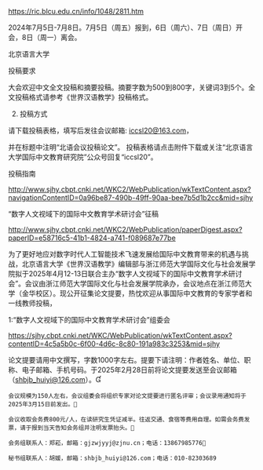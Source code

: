 https://ric.blcu.edu.cn/info/1048/2811.htm

2024年7月5日-7月8日。7月5日（周五）报到，6日（周六）、7日（周日）开会，8日（周一）离会。

北京语言大学

投稿要求

大会欢迎中文全文投稿和摘要投稿。摘要字数为500到800字，关键词3到5个。全文投稿格式请参考《世界汉语教学》投稿格式。

2. 投稿方式

请下载投稿表格，填写后发往会议邮箱: 
iccsl20@163.com，

并在标题中注明“北语会议投稿论文”。
投稿表格请点击附件下载或关注“北京语言大学国际中文教育研究院”公众号回复“iccsl20”。

投稿指南

http://www.sjhy.cbpt.cnki.net/WKC2/WebPublication/wkTextContent.aspx?navigationContentID=0a96be87-490b-49ff-90aa-bee7b5d1b2cc&mid=sjhy

“数字人文视域下的国际中文教育学术研讨会”征稿

http://www.sjhy.cbpt.cnki.net/WKC2/WebPublication/paperDigest.aspx?paperID=e58716c5-41b1-4824-a741-f089687e77be

为了更好地应对数字时代人工智能技术飞速发展给国际中文教育带来的机遇与挑战，北京语言大学《世界汉语教学》编辑部与浙江师范大学国际文化与社会发展学院拟于2025年4月12-13日联合主办“数字人文视域下的国际中文教育学术研讨会”。会议由浙江师范大学国际文化与社会发展学院承办，会议地点在浙江师范大学（金华校区）。现公开征集论文提要，热忱欢迎从事国际中文教育的专家学者和一线教师投稿，

1:“数字人文视域下的国际中文教育学术研讨会”组委会

https://sjhy.cbpt.cnki.net/WKC/WebPublication/wkTextContent.aspx?contentID=4c5a5b0c-6f00-4d6c-8c80-191a983c3253&mid=sjhy

论文提要请用中文撰写，字数1000字左右。提要下请注明：作者姓名、单位、职称、电子邮箱、手机号码。于2025年2月28日前将论文提要发送至会议邮箱（shbjb_huiyi@126.com）。

    会议规模为150人左右，会议组委会将组织专家对论文提要进行匿名评审；会议录用通知将于2025年3月15日前发出。

    会议收取会务费800元/人，在读研究生凭证减半。往返交通、食宿等费用自理。如需会务费发票，请于报到当天告知会务组并注明发票抬头。

    会务组联系人：郑崧，邮箱：gjzwjyyj@zjnu.cn；电话：13867985776

    秘书组联系人：胡媛，邮箱：shbjb_huiyi@126.com；电话：010-82303689
